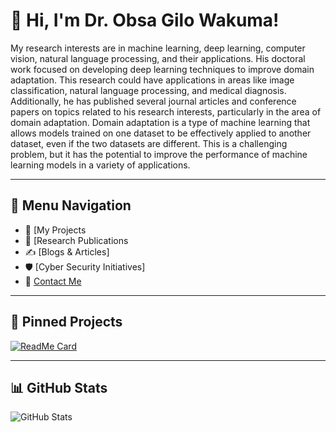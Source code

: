 # 👋 Hi, I'm Dr. Obsa Gilo Wakuma!

My research interests are in machine learning, deep learning, computer vision, natural language processing, and their applications. His doctoral work focused on developing deep learning techniques to improve domain adaptation. This research could have applications in areas like image classification, natural language processing, and medical diagnosis. Additionally, he has published several journal articles and conference papers on topics related to his research interests, particularly in the area of domain adaptation. Domain adaptation is a type of machine learning that allows models trained on one dataset to be effectively applied to another dataset, even if the two datasets are different. This is a challenging problem, but it has the potential to improve the performance of machine learning models in a variety of applications. 

---

## 📂 **Menu Navigation**

- 🧠 [My Projects
- 📑 [Research Publications
- ✍️ [Blogs & Articles]
- 🛡️ [Cyber Security Initiatives]
- 📧 [Contact Me](obsag@wollegauniversity.edu.et)

---

## 🌟 **Pinned Projects**

[![ReadMe Card](https://github-readme-stats.vercel.app/api/pin/?username=obsa123&repo=project-name)](https://github.com/obsa123/project-name)

---

## 📊 **GitHub Stats**

![GitHub Stats](https://github-readme-stats.vercel.app/api?username=obsa123&show_icons=true&theme=radical)


